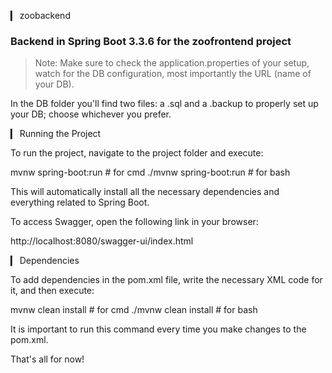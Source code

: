 ▎ zoobackend

### Backend in Spring Boot 3.3.6 for the zoofrontend project

> Note: Make sure to check the application.properties of your setup, watch for the DB configuration, most importantly the URL (name of your DB).

In the DB folder you'll find two files: a .sql and a .backup to properly set up your DB; choose whichever you prefer.

▎ Running the Project

To run the project, navigate to the project folder and execute:

mvnw spring-boot:run   # for cmd
./mvnw spring-boot:run  # for bash


This will automatically install all the necessary dependencies and everything related to Spring Boot.

To access Swagger, open the following link in your browser:

http://localhost:8080/swagger-ui/index.html


▎ Dependencies

To add dependencies in the pom.xml file, write the necessary XML code for it, and then execute:

mvnw clean install   # for cmd
./mvnw clean install  # for bash


It is important to run this command every time you make changes to the pom.xml.

That's all for now!